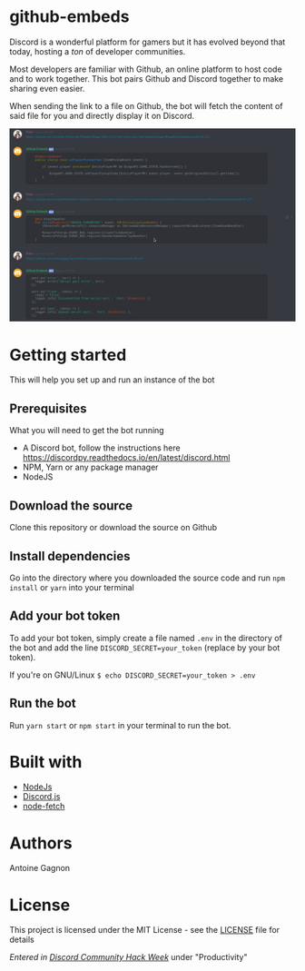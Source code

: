 # github-embeds
Discord is a wonderful platform for gamers but it has evolved beyond that today, hosting a _ton_ of developer communities.

Most developers are familiar with Github, an online platform to host code and to work together. This bot pairs Github and Discord together to make sharing even easier.

When sending the link to a file on Github, the bot will fetch the content of said file for you and directly display it on Discord.

![](./discord.png)

# Getting started
This will help you set up and run an instance of the bot

## Prerequisites
What you will need to get the bot running

- A Discord bot, follow the instructions here https://discordpy.readthedocs.io/en/latest/discord.html
- NPM, Yarn or any package manager
- NodeJS

## Download the source
Clone this repository or download the source on Github

## Install dependencies
Go into the directory where you downloaded the source code and run `npm install` or `yarn` into your terminal

## Add your bot token
To add your bot token, simply create a file named `.env` in the directory of the bot and add the line `DISCORD_SECRET=your_token` (replace by your bot token).

If you're on GNU/Linux `$ echo DISCORD_SECRET=your_token > .env`

## Run the bot
Run `yarn start` or `npm start` in your terminal to run the bot.

# Built with
- [NodeJs](https://github.com/nodejs/node)
- [Discord.js](https://github.com/discordjs/discord.js/)
- [node-fetch](https://github.com/bitinn/node-fetch)

# Authors
Antoine Gagnon

# License
This project is licensed under the MIT License - see the [LICENSE](LICENSE) file for details

_Entered in [Discord Community Hack Week](https://blog.discordapp.com/discord-community-hack-week-build-and-create-alongside-us-6b2a7b7bba33)_ under "Productivity"